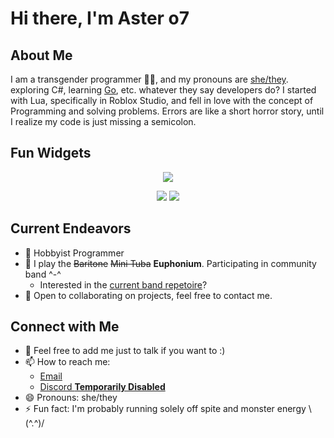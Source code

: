 # Hi there, I'm Aster o7

## About Me

I am a transgender programmer 🏳️‍⚧️, and my pronouns are [she/they](https://en.pronouns.page/she%26they). exploring C#, learning [Go](https://go.dev/), etc. whatever they say developers do? I started with Lua, specifically in Roblox Studio, and fell in love with the concept of Programming and solving problems. Errors are like a short horror story, until I realize my code is just missing a semicolon.

## Fun Widgets  
<p align="center">
  <a href="https://www.codewars.com/users/UVAster/"><img src="https://www.codewars.com/users/UVAster/badges/large"></a>
</p>
<p align="center">
  <a href="https://lanyard.cnrad.dev/api/109092873860808704"><img src="https://lanyard.cnrad.dev/api/109092873860808704"></a>
  <img src="https://github-readme-stats.vercel.app/api?username=catasterphe&show_icons=true&theme=onedark">
</p>  

## Current Endeavors

- 🔭 Hobbyist Programmer
- 🎺 I play the ~~Baritone~~ ~~Mini Tuba~~ **Euphonium**. Participating in community band ^-^
  - Interested in the [current band repetoire](https://open.spotify.com/playlist/0eurDNtscMdyMhmb8VoM84?si=50a98d8b389b4d25)? 
- 👯 Open to collaborating on projects, feel free to contact me.

## Connect with Me

- 💬 Feel free to add me just to talk if you want to :)
- 📫 How to reach me:
  - [Email](mailto:me@aster.lol?subject=[GitHub]%20Hello,%20World!)
  - [Discord **Temporarily Disabled**](https://dc.aaro.dev/109092873860808704)  
- 😄 Pronouns: she/they
- ⚡ Fun fact: I'm probably running solely off spite and monster energy \\(^.^)/
